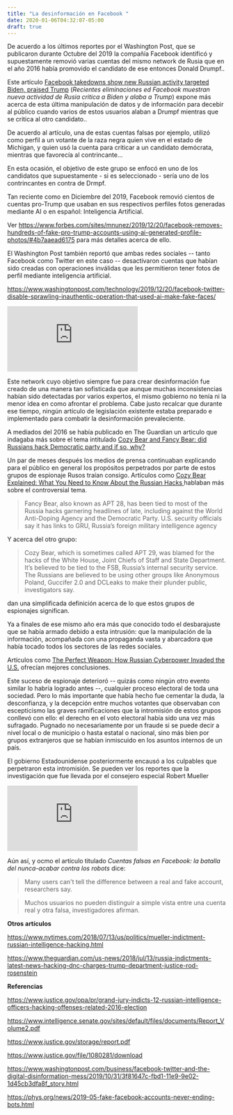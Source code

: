 ```yaml
---
title: "La desinformación en Facebook "
date: 2020-01-06T04:32:07-05:00
draft: true
---
```


De acuerdo a los últimos reportes por el Washington Post, que se publicaron durante  Octubre del 2019 la compañía Facebook identificó y supuestamente removió varias cuentas del mismo network de Rusia que en el año 2016 había promovido el candidato de ese entonces Donald Drumpf..

Este artículo  <a href="https://www.washingtonpost.com/technology/2019/10/21/facebook-fine-tunes-disinformation-defenses-but-leaves-controversial-political-ad-rules-intact/" target="_blank"> Facebook takedowns show new Russian activity targeted Biden, praised Trump</a> (_Recientes eliminaciones ed Facebook muestran nueva actividad de Rusia critica a Biden y alaba a Trump_) expone más acerca de esta última manipulación de datos y de información para decebir al público cuando varios de estos usuarios alaban a Drumpf mientras que se critica al otro candidato..

De acuerdo al artículo, una de estas cuentas falsas por ejemplo, utilizó como perfil a un votante de la raza negra quien vive en el estado de Michigan, y quien usó la cuenta para criticar a un candidato demócrata, mientras que favorecía al contrincante... 

En esta ocasión, el objetivo de este grupo se enfocó en uno de los candidatos que supuestamente - si es seleccionado  - sería uno de los contrincantes en contra de Drmpf. 

Tan reciente como en Diciembre del 2019, Facebook removió cientos de cuentas pro-Trump que usaban en sus respectivos perfiles fotos generadas mediante AI o en español: Inteligencia Artificial. 

Ver https://www.forbes.com/sites/mnunez/2019/12/20/facebook-removes-hundreds-of-fake-pro-trump-accounts-using-ai-generated-profile-photos/#4b7aaead6175 para más detalles acerca de ello.

El Washington Post también reportó que ambas redes sociales -- tanto Facebook como Twitter en este caso -- desactivaron cuentas que habían sido creadas con operaciones inválidas que les permitieron tener fotos de perfil mediante inteligencia artificial. 

https://www.washingtonpost.com/technology/2019/12/20/facebook-twitter-disable-sprawling-inauthentic-operation-that-used-ai-make-fake-faces/


<iframe src="https://drive.google.com/file/d/1m4Z7gcjcpQD5DUeHABzR9VdqsjdhUd5E/preview" height="auto" width="auto" allowfullscreen="" frameborder="0"></iframe>



Este network cuyo objetivo siempre fue para crear desinformación fue creado de una manera tan sofisticada que aunque muchas inconsistencias habían sido detectadas por varios expertos, el mismo gobierno no tenía ni la menor idea en como afrontar el problema. Cabe justo recalcar que durante ese tiempo, ningún artículo de legislación existente estaba preparado e implementado para combatir la desinformación prevaleciente. 

A mediados del 2016 se había publicado en The Guardian un articulo que indagaba más sobre el tema intitulado <a href="https://www.theguardian.com/technology/2016/jul/29/cozy-bear-fancy-bear-russia-hack-dnc" target="_blank"> Cozy Bear and Fancy Bear: did Russians hack Democratic party and if so, why? </a> 

Un par de meses después los medios de prensa continuaban explicando para el público en general los propósitos perpetrados por parte de estos grupos de espionaje  Rusos traían consigo. Artículos como <a href="https://www.nbcnews.com/storyline/hacking-in-america/cozy-bear-explained-what-you-need-know-about-russian-hacks-n648541#anchor-WhatexactlyareCozyBearandFancyBear" target="_blank"> Cozy Bear Explained: What You Need to Know About the Russian Hacks </a> hablaban más sobre el controversial tema. 

> Fancy Bear, also known as APT 28, has been tied to most of the Russia hacks garnering headlines of late, including against the World Anti-Doping Agency and the Democratic Party. U.S. security officials say it has links to GRU, Russia’s foreign military intelligence agency
> 

Y acerca del otro grupo:

> Cozy Bear, which is sometimes called APT 29, was blamed for the hacks of the White House, Joint Chiefs of Staff and State Department. It’s believed to be tied to the FSB, Russia’s internal security service. The Russians are believed to be using other groups like Anonymous Poland, Guccifer 2.0 and DCLeaks to make their plunder public, investigators say.
> 


dan una simplificada definición acerca de lo que estos grupos de espionajes significan.

Ya a finales de ese mismo año era más que conocido todo el desbarajuste que se había  armado debido a esta intrusión: que la manipulación de la información, acompañada con una  propaganda vasta y abarcadora que había tocado todos los sectores de las redes sociales.

Artículos como <a href="https://www.nytimes.com/2016/12/13/us/politics/russia-hack-election-dnc.html" target="_blank"> The Perfect Weapon: How Russian Cyberpower Invaded the U.S.</a> ofrecían mejores conclusiones.

Este suceso de espionaje deterioró -- quizás como ningún otro evento similar lo habría logrado antes --, cualquier proceso electoral de toda una sociedad. Pero lo más importante que había hecho fue cementar la duda, la desconfianza, y la decepción entre muchos votantes que observaban con escepticismo las graves ramificaciones que la intromisión de estos grupos conllevó con ello: el derecho en el voto electoral  había sido una vez más sufragado. Pugnado no necesariamente por un fraude si se puede decir a nivel local o de municipio o hasta estatal o nacional, sino más bien por grupos extranjeros que se habían inmiscuido en los asuntos internos de un país. 

El gobierno Estadounidense posteriormente encausó a los culpables que perpetraron esta intromisión. Se pueden ver los reportes que la investigación que fue llevada por el consejero especial Robert Mueller 


<iframe src="https://drive.google.com/file/d/1aJVRPITEW_spufCGRjzDDh1XmuhF7oJG/preview" height="auto" width="auto" allowfullscreen="" frameborder="0"></iframe>

 
Aún así, y ocmo el artículo titulado _Cuentas falsas en Facebook: la batalla del nunca-acabar contra los robots_ dice:

> Many users can't tell the difference between a real and fake account, researchers say.
> 
 
> Muchos usuarios no pueden distinguir a simple vista entre una cuenta real y otra falsa,  investigadores afirman.

**Otros artículos** 

https://www.nytimes.com/2018/07/13/us/politics/mueller-indictment-russian-intelligence-hacking.html

https://www.theguardian.com/us-news/2018/jul/13/russia-indictments-latest-news-hacking-dnc-charges-trump-department-justice-rod-rosenstein



**Referencias** 


https://www.justice.gov/opa/pr/grand-jury-indicts-12-russian-intelligence-officers-hacking-offenses-related-2016-election


https://www.intelligence.senate.gov/sites/default/files/documents/Report_Volume2.pdf


https://www.justice.gov/storage/report.pdf

https://www.justice.gov/file/1080281/download

https://www.washingtonpost.com/business/facebook-twitter-and-the-digital-disinformation-mess/2019/10/31/3f81647c-fbd1-11e9-9e02-1d45cb3dfa8f_story.html

https://phys.org/news/2019-05-fake-facebook-accounts-never-ending-bots.html


